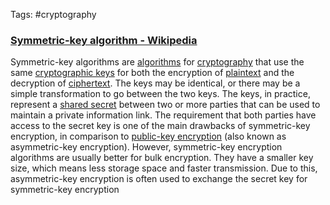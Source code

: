 Tags: #cryptography 

### [Symmetric-key algorithm - Wikipedia](https://en.wikipedia.org/wiki/Symmetric-key_algorithm)

Symmetric-key algorithms are [algorithms](https://en.wikipedia.org/wiki/Algorithm "Algorithm") for [cryptography](https://en.wikipedia.org/wiki/Cryptography "Cryptography") that use the same [cryptographic keys](https://en.wikipedia.org/wiki/Key_(cryptography) "Key (cryptography)") for both the encryption of [plaintext](https://en.wikipedia.org/wiki/Plaintext "Plaintext") and the decryption of [ciphertext](https://en.wikipedia.org/wiki/Ciphertext "Ciphertext"). The keys may be identical, or there may be a simple transformation to go between the two keys. The keys, in practice, represent a [shared secret](https://en.wikipedia.org/wiki/Shared_secret "Shared secret") between two or more parties that can be used to maintain a private information link. The requirement that both parties have access to the secret key is one of the main drawbacks of symmetric-key encryption, in comparison to [public-key encryption](https://en.wikipedia.org/wiki/Public_key_encryption "Public key encryption") (also known as asymmetric-key encryption). However, symmetric-key encryption algorithms are usually better for bulk encryption. They have a smaller key size, which means less storage space and faster transmission. Due to this, asymmetric-key encryption is often used to exchange the secret key for symmetric-key encryption

